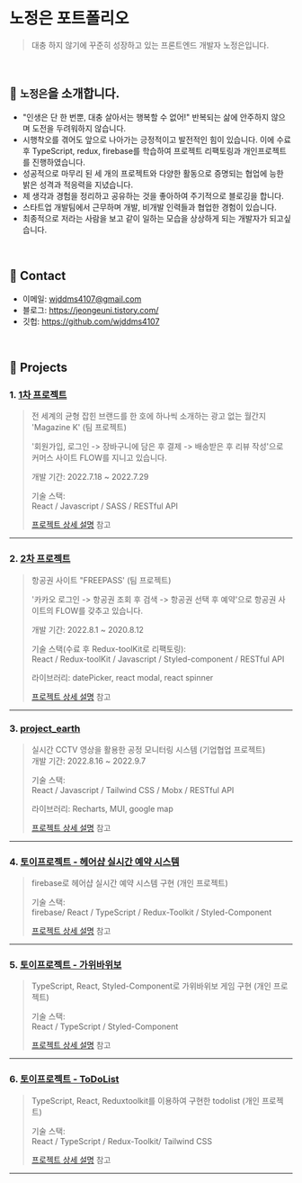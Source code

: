 # 노정은 포트폴리오
> 대충 하지 않기에 꾸준히 성장하고 있는 프론트엔드 개발자 노정은입니다. </br>



</br>

## :pushpin: `노정은`을 소개합니다.
- "인생은 단 한 번뿐, 대충 살아서는 행복할 수 없어!" 반복되는 삶에 안주하지 않으며 도전을 두려워하지 않습니다.
- 시행착오를 겪어도 앞으로 나아가는 긍정적이고 발전적인 힘이 있습니다. 이에 수료 후 TypeScript, redux, firebase를 학습하여 프로젝트 리팩토링과 개인프로젝트를 진행하였습니다.
- 성공적으로 마무리 된 세 개의 프로젝트와 다양한 활동으로 증명되는 협업에 능한 밝은 성격과 적응력을 지녔습니다.
- 제 생각과 경험을 정리하고 공유하는 것을 좋아하여 주기적으로 블로깅을 합니다.
- 스타트업 개발팀에서 근무하며 개발, 비개발 인력들과 협업한 경험이 있습니다.
- 최종적으로 저라는 사람을 보고 같이 일하는 모습을 상상하게 되는 개발자가 되고싶습니다.

</br>

## :pushpin: Contact
- 이메일: wjddms4107@gmail.com
- 블로그: https://jeongeuni.tistory.com/
- 깃헙: https://github.com/wjddms4107

</br>

## :pushpin: Projects
### 1. [1차 프로젝트](https://github.com/wjddms4107/MagazineK_jeongeun)
>전 세계의 균형 잡힌 브랜드를 한 호에 하나씩 소개하는 광고 없는 월간지 'Magazine K' (팀 프로젝트)
>
>'회원가입, 로그인 -> 장바구니에 담은 후 결제 -> 배송받은 후 리뷰 작성'으로 커머스 사이트 FLOW를 지니고 있습니다.
>
>개발 기간: 2022.7.18 ~ 2022.7.29 
>
>기술 스택:  
>React / Javascript / SASS / RESTful API
>
>[프로젝트 상세 설명](https://github.com/wjddms4107/MagazineK_jeongeun) 참고

---

### 2. [2차 프로젝트](https://github.com/wjddms4107/FREEPASS_jeongeun)
>항공권 사이트 "FREEPASS' (팀 프로젝트)  
>
>'카카오 로그인 -> 항공권 조회 후 검색 -> 항공권 선택 후 예약'으로 항공권 사이트의 FLOW를 갖추고 있습니다.
>
>개발 기간: 2022.8.1 ~ 2020.8.12  
> 
>기술 스택(수료 후 Redux-toolKit로 리팩토링):  
>React / Redux-toolKit / Javascript / Styled-component / RESTful API
>
>라이브러리:
>datePicker, react modal, react spinner
>
>[프로젝트 상세 설명](https://github.com/wjddms4107/FREEPASS_jeongeun) 참고

---

### 3. [project_earth](https://github.com/wjddms4107/project_earth)
>실시간 CCTV 영상을 활용한 공정 모니터링 시스템 (기업협업 프로젝트)  
>개발 기간: 2022.8.16 ~ 2022.9.7 
>  
>기술 스택:  
>React / Javascript / Tailwind CSS / Mobx / RESTful API
>
>라이브러리:
> Recharts, MUI, google map
>
>[프로젝트 상세 설명](https://github.com/wjddms4107/project_earth) 참고

---

### 4. [토이프로젝트 - 헤어샵 실시간 예약 시스템](https://github.com/wjddms4107/one-people-hairshop_TS)
>firebase로 헤어샵 실시간 예약 시스템 구현 (개인 프로젝트)
>
>기술 스택:  
>firebase/ React / TypeScript / Redux-Toolkit / Styled-Component
>
>
>[프로젝트 상세 설명](https://github.com/wjddms4107/one-people-hairshop_TS) 참고

---

### 5. [토이프로젝트 - 가위바위보](https://github.com/wjddms4107/rock_scissors_paper_TS)
>TypeScript, React, Styled-Component로 가위바위보 게임 구현 (개인 프로젝트)
>
>기술 스택:  
>React / TypeScript / Styled-Component
>
>
>[프로젝트 상세 설명](https://github.com/wjddms4107/rock_scissors_paper_TS) 참고

---

### 6. [토이프로젝트 - ToDoList](https://github.com/wjddms4107/ToDoList_TS-ReduxToolkit)
>TypeScript, React, Reduxtoolkit를 이용하여 구현한 todolist (개인 프로젝트)
>  
>기술 스택:  
>React / TypeScript / Redux-Toolkit/ Tailwind CSS
>
>
>[프로젝트 상세 설명](https://github.com/wjddms4107/ToDoList_TS-ReduxToolkit) 참고

---






